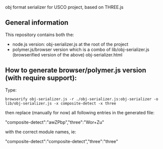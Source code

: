 obj format serializer for USCO project, based on THREE.js

General information
-------------------
This repository contains both the:
- node.js version:
obj-serializer.js at the root of the project
- polymer.js/browser version which is a combo of
lib/obj-serializer.js (browserified version of the above)
obj-serializer.html


How to generate browser/polymer.js version (with require support):
------------------------------------------------------------------
Type: 

    browserify obj-serializer.js -r ./obj-serializer.js:obj-serializer -o lib/obj-serializer.js -x composite-detect -x three

then replace (manually for now) all following entries in the generated file:

  "composite-detect":"awZPbp","three":"Wor+Zu"

with the correct module names, ie:

   "composite-detect":"composite-detect","three":"three"



